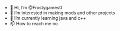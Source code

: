 - 👋 Hi, I’m @Frostygames0
- 👀 I’m interested in making mods and other projects
- 🌱 I’m currently learning java and c++
- 📫 How to reach me no

<!---
Frostygames0/Frostygames0 is a ✨ special ✨ repository because its `README.md` (this file) appears on your GitHub profile.
You can click the Preview link to take a look at your changes.
--->
